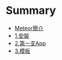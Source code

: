 # Summary

* [Meteor簡介](README.md)
* [1.安裝](chapter1.md)
* [2.第一支App](chapter2.md)
* [3.模板](chapter3.md)

